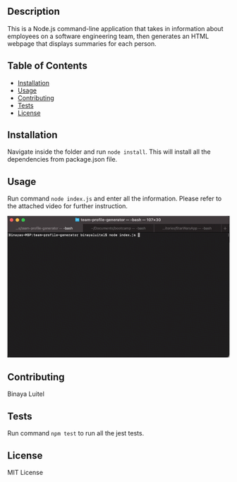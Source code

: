 ## Description 
   
This is a Node.js command-line application that takes in information about employees on a software engineering team, then generates an HTML webpage that displays summaries for each person. 

  ## Table of Contents
  * [Installation](#installation)
  * [Usage](#usage)
  * [Contributing](#contributing)
  * [Tests](#tests)
  * [License](#license)
  
  ## Installation
    
  Navigate inside the folder and run `node install`. This will install all the dependencies from package.json file.
  
  ## Usage 
  
  Run command `node index.js` and enter all the information. Please refer to the attached video for further instruction.
  
  ![Gif demo of team-profile-generator](team-profile-generator.gif)
  
  ## Contributing
  
  Binaya Luitel
  
  ## Tests  
  
  Run command `npm test` to run all the jest tests.
  
  ## License
  
  MIT License
  

